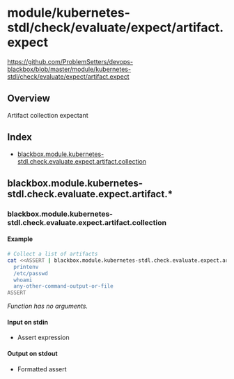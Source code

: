 # module/kubernetes-stdl/check/evaluate/expect/artifact.expect

https://github.com/ProblemSetters/devops-blackbox/blob/master/module/kubernetes-stdl/check/evaluate/expect/artifact.expect

## Overview

Artifact collection expectant

## Index

* [blackbox.module.kubernetes-stdl.check.evaluate.expect.artifact.collection](#blackboxmodulekubernetes-stdlcheckevaluateexpectartifactcollection)

## blackbox.module.kubernetes-stdl.check.evaluate.expect.artifact.*

### blackbox.module.kubernetes-stdl.check.evaluate.expect.artifact.collection

#### Example

```bash
# Collect a list of artifacts
cat <<ASSERT | blackbox.module.kubernetes-stdl.check.evaluate.expect.artifact.collection
  printenv
  /etc/passwd
  whoami
  any-other-command-output-or-file
ASSERT
```

_Function has no arguments._

#### Input on stdin

* Assert expression

#### Output on stdout

* Formatted assert

